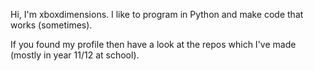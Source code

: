 Hi, I'm xboxdimensions. I like to program in Python and make code that works (sometimes).

If you found my profile then have a look at the repos which I've made (mostly in year 11/12 at school).

